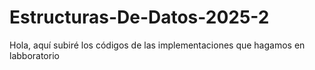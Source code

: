 # Estructuras-De-Datos-2025-2

Hola, aquí subiré los códigos de las implementaciones que hagamos en labboratorio

